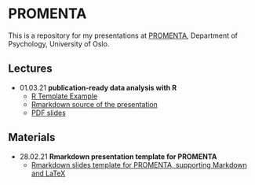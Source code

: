 PROMENTA
========

This is a repository for my presentations at [PROMENTA](https://www.sv.uio.no/promenta/english/), Department of Psychology, University of Oslo. 

Lectures
--------

- 01.03.21 __publication-ready data analysis with R__
  + [R Template Example](https://github.com/haghish/promenta/tree/main/publication-ready%20data%20analysis%20with%20R/example)
  + [Rmarkdown source of the presentation](https://github.com/haghish/promenta/tree/main/publication-ready%20data%20analysis%20with%20R/Presentation)
  + [PDF slides](https://github.com/haghish/promenta/blob/main/publication-ready%20data%20analysis%20with%20R/Presentation/MAIN.pdf)
  
Materials
---------

- 28.02.21 __Rmarkdown presentation template for PROMENTA__
  + [Rmarkdown slides template for PROMENTA, supporting Markdown and LaTeX](https://github.com/haghish/promenta/tree/main/Rmarkdown%20Beamer%20Template)
